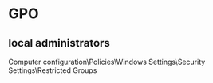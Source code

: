 # GPO

## local administrators

Computer configuration\Policies\Windows Settings\Security Settings\Restricted Groups